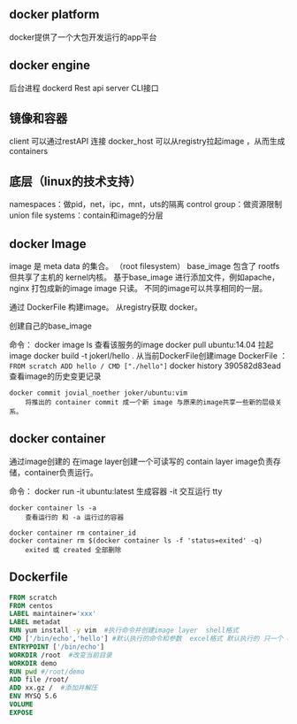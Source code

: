 ## docker platform
docker提供了一个大包开发运行的app平台

## docker engine
后台进程 dockerd
Rest api server
CLI接口

## 镜像和容器

client 可以通过restAPI 连接 docker_host
    可以从registry拉起image ，从而生成containers
    
## 底层（linux的技术支持）
namespaces：做pid，net，ipc，mnt，uts的隔离
control group：做资源限制
union file systems：contain和image的分层


## docker Image
image 是 meta data 的集合。 （root filesystem）
base_image 包含了 rootfs 但共享了主机的 kernel内核。
基于base_image 进行添加文件，例如apache，nginx 打包成新的image
image 只读。
不同的image可以共享相同的一层。

通过 DockerFile 构建image。
从registry获取 docker。

创建自己的base_image




命令：
    docker image ls
        查看该服务的image
    docker pull ubuntu:14.04
        拉起image
    docker build -t jokerl/hello . 
        从当前DockerFile创建image
        DockerFile ：
        ```
            FROM scratch
            ADD hello /
            CMD ["./hello"]
        ```
    docker history 390582d83ead 
        查看image的历史变更记录
        
    docker commit jovial_noether joker/ubuntu:vim  
        将推出的 container commit 成一个新 image 与原来的image共享一些新的层级关系。
        
    
      
        
## docker container
通过image创建的
在image layer创建一个可读写的 contain layer
image负责存储，container负责运行。

命令：
    docker run -it ubuntu:latest 
        生成容器  -it 交互运行 tty
       
    docker container ls -a
        查看运行的 和 -a 运行过的容器
    
    docker container rm container_id
    docker container rm $(docker container ls -f 'status=exited' -q)  
        exited 或 created 全部删除 
    
    
    
    
## Dockerfile
```dockerfile
FROM scratch
FROM centos
LABEL maintainer='xxx'
LABEL metadat
RUN yum install -y vim  #执行命令并创建image layer  shell格式
CMD ['/bin/echo','hello'] #默认执行的命令和参数  excel格式 默认执行的 只一个 docker run 的后有参数则忽略
ENTRYPOINT ['/bin/echo']
WORKDIR /root  #改变当前目录
WORKDIR demo 
RUN pwd #/root/demo
ADD file /root/
ADD xx.gz /  #添加并解压
ENV MYSQ 5.6
VOLUME
EXPOSE


```



